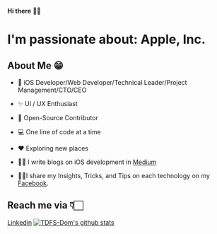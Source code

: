 **Hi there** 👋🏻

# I'm passionate about: Apple, Inc.
## About Me 😁
* 📱 iOS Developer/Web Developer/Technical Leader/Project Management/CTO/CEO

* ✨ UI / UX Enthusiast

* 📖 Open-Source Contributor

* 💻 One line of code at a time

* ♥️ Exploring new places

* ✍🏻 I write blogs on iOS development in [Medium](https://medium.com/@toduforsharing)

* 💁🏻I share my Insights, Tricks, and Tips on each technology on my [Facebook](https://www.facebook.com/YOUTUBEwithTDFS).


## Reach me via 👇🏻
 
 [Linkedin](https://www.linkedin.com/in/forsharing-domnguyen/)
[![TDFS-Dom's github stats](https://github-readme-stats.vercel.app/api?username=TDFS-Dom)](https://github.com/TDFS-Dom)
